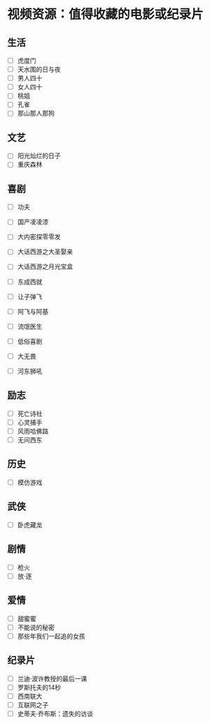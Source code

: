 # 视频资源：值得收藏的电影或纪录片

## 生活

- [ ] 虎度门
- [ ] 天水围的日与夜
- [ ] 男人四十
- [ ] 女人四十
- [ ] 桃姐
- [ ] 孔雀
- [ ] 那山那人那狗

## 文艺

- [ ] 阳光灿烂的日子
- [ ] 重庆森林

## 喜剧

- [ ] 功夫
- [ ] 国产凌凌漆
- [ ] 大内密探零零发
- [ ] 大话西游之大圣娶亲
- [ ] 大话西游之月光宝盒

- [ ] 东成西就
- [ ] 让子弹飞
- [ ] 阿飞与阿基
- [ ] 流氓医生
- [ ] 低俗喜剧
- [ ] 大无畏
- [ ] 河东狮吼

## 励志

- [ ] 死亡诗社
- [ ] 心灵捕手
- [ ] 风雨哈佛路
- [ ] 无问西东

## 历史

- [ ] 模仿游戏

## 武侠

- [ ] 卧虎藏龙

## 剧情

- [ ] 枪火
- [ ] 放·逐

## 爱情

- [ ] 甜蜜蜜
- [ ] 不能说的秘密
- [ ] 那些年我们一起追的女孩

## 纪录片

- [ ] 兰迪·波许教授的最后一课
- [ ] 罗斯托夫的14秒
- [ ] 西南联大
- [ ] 互联网之子
- [ ] 史蒂夫·乔布斯：遗失的访谈
